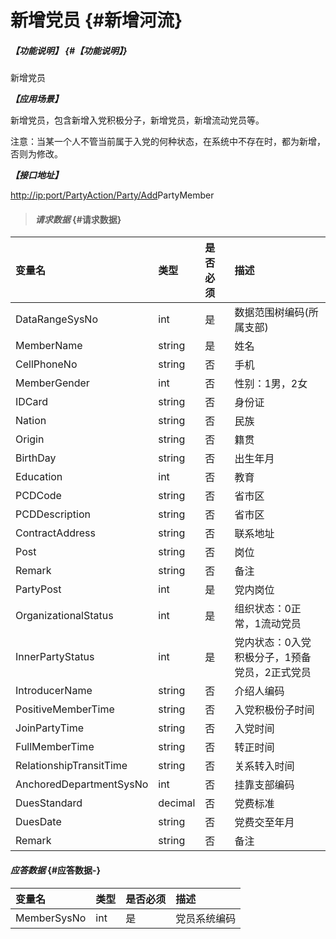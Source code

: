 # 新增党员 {#新增河流}

##### _【功能说明】_ {#【功能说明】}

新增党员

_**【应用场景】**_

新增党员，包含新增入党积极分子，新增党员，新增流动党员等。

注意：当某一个人不管当前属于入党的何种状态，在系统中不存在时，都为新增，否则为修改。

_**【接口地址】**_

[http://ip:port/PartyAction/Party/Add](http://ip:port/HMAction/River/AddRiver)PartyMember

> #### _请求数据_ {#请求数据}

| 变量名 | 类型 | 是否必须 | 描述 |
| :--- | :--- | :--- | :--- |
| DataRangeSysNo | int | 是 | 数据范围树编码\(所属支部\) |
| MemberName | string | 是 | 姓名 |
| CellPhoneNo | string | 否 | 手机 |
| MemberGender | int | 否 | 性别：1男，2女 |
| IDCard | string | 否 | 身份证 |
| Nation | string | 否 | 民族 |
| Origin | string | 否 | 籍贯 |
| BirthDay | string | 否 | 出生年月 |
| Education | int | 否 | 教育 |
| PCDCode | string | 否 | 省市区 |
| PCDDescription | string | 否 | 省市区 |
| ContractAddress | string | 否 | 联系地址 |
| Post | string | 否 | 岗位 |
| Remark | string | 否 | 备注 |
| PartyPost | int | 是 | 党内岗位 |
| OrganizationalStatus | int | 是 | 组织状态：0正常，1流动党员 |
| InnerPartyStatus | int | 是 | 党内状态：0入党积极分子，1预备党员，2正式党员 |
| IntroducerName | string | 否 | 介绍人编码 |
| PositiveMemberTime | string | 否 | 入党积极份子时间 |
| JoinPartyTime | string | 否 | 入党时间 |
| FullMemberTime | string | 否 | 转正时间 |
| RelationshipTransitTime | string | 否 | 关系转入时间 |
| AnchoredDepartmentSysNo | int | 否 | 挂靠支部编码 |
| DuesStandard | decimal | 否 | 党费标准 |
| DuesDate | string | 否 | 党费交至年月 |
| Remark | string | 否 | 备注 |

#### _应答数据_ {#应答数据-}

| 变量名 | 类型 | 是否必须 | 描述 |
| :--- | :--- | :--- | :--- |
| MemberSysNo | int | 是 | 党员系统编码 |



